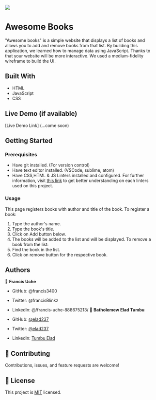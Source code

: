 ![](https://img.shields.io/badge/Microverse-blueviolet)
# Awesome Books
"Awesome books" is a simple website that displays a list of books and allows you to add and remove books from that list. By building this application, we learned how to manage data using JavaScript. Thanks to that your website will be more interactive. We used a medium-fidelity wireframe to build the UI.
## Built With
- HTML
- JavaScript
- CSS

## Live Demo (if available)

[Live Demo Link] (...come soon)


## Getting Started
### Prerequisites
* Have git installed. (For version control)
* Have text editor installed. (VSCode, sublime, atom)
* Have CSS,HTML & JS Linters installed and configured. For further information, visit [this link](https://github.com/microverseinc/linters-config/blob/master/README.md) to get better understanding on each linters used on this project.
### Usage
This page registers books with author and title of the book. To register a book:
1. Type the author's name.
2. Type the book's title.
3. Click on Add button below.
4. The books will be added to the list and will be displayed.
To remove a book from the list:
1. Find the book in the list.
2. Click on remove button for the respective book.
## Authors
👤 **Francis Uche**
- GitHub: @francis3400
- Twitter: @francisBlinkz
- LinkedIn: @/francis-uche-888675213/
👤 **Batholemew Elad Tumbu**

- GitHub: [@elad237](https://github.com/elad237)
- Twitter: [@elad237](https://twitter.com/elad237)
- LinkedIn: [Tumbu Elad](https://www.linkedin.com/in/elad237/)

## 🤝 Contributing

Contributions, issues, and feature requests are welcome!

## 📝 License

This project is [MIT](./LICENSE) licensed.

